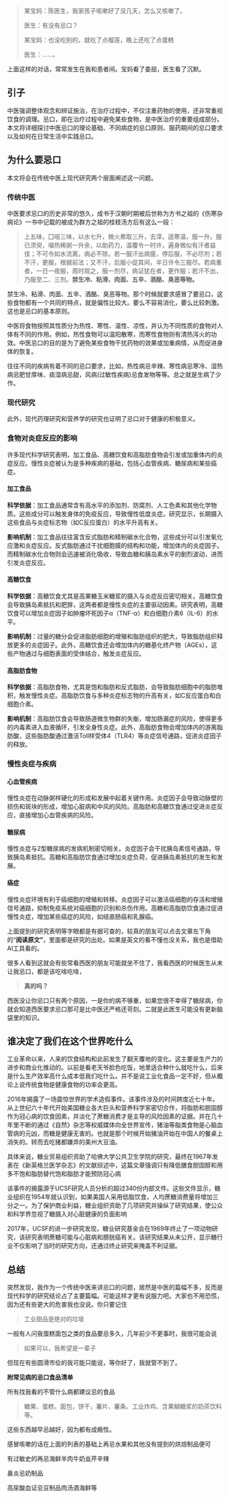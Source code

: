 > 某宝妈：陈医生，我家孩子咳嗽好了没几天，怎么又咳嗽了。
>
> 医生：有没有忌口？
>
> 某宝妈：也没吃别的，就吃了点榴莲，晚上还吃了点蛋糕
>
> 医生：……。

上面这样的对话，常常发生在我和患者间。宝妈看了委屈，医生看了沉默。

## 引子

中医强调整体观念和辨证施治，在治疗过程中，不仅注重药物的使用，还非常重视饮食的调理。忌口，即在治疗过程中避免某些食物，是中医治疗的重要组成部分。本文将详细探讨中医忌口的理论基础、不同病症的忌口原则、服药期间的忌口要求以及如何在日常生活中实践忌口。



## 为什么要忌口

本文将会在传统中医上现代研究两个层面阐述这一问题。

### 传统中医

中医要求忌口的历史非常的悠久，成书于汉朝时期被后世称为方书之祖的《伤寒杂病论》一书中记载的被成为群方之祖的桂枝汤方后有这么一段：

> 上五味，囗咀三味，以水七升，微火煮取三升，去滓，适寒温，服一升。服已须臾，啜热稀粥一升余，以助药力，温覆令一时许，遍身微似有汗者益佳；不可令如水流离，病必不除。若一服汗出病瘥，停后服，不必尽剂；若不汗，更服，根据前法；又不汗，后服小促其间，半日许令三服尽。若病重者，一日一夜服，周时观之，服一剂尽，病证犹在者，更作服；若汗不出，乃服至二、三剂。**禁生冷、粘滑、肉面、五辛、酒酪、臭恶等物。**

禁生冷、粘滑、肉面、五辛、酒酪、臭恶等物。那个时候就要求感冒了要忌口，这些食物都有一个共同的特点，就是偏性比较大。要么不容易消化，要么比较刺激。这也是忌口的基本原则。



中医将食物按照其性质分为热性、寒性、温性、凉性，并认为不同性质的食物对人体有不同的作用。例如，热性食物可以温阳散寒，而寒性食物则有清热泻火的功效。中医忌口的目的是为了避免某些食物干扰药物的效果或加重病情，从而促进身体的恢复。

往往不同的疾病有着不同的忌口要求，比如，热性病忌辛辣、寒性病忌寒冷、湿热病忌肥甘厚味、痰湿病忌甜，风病(过敏性疾病)忌食发物等等。总之就是生病了少作。



### 现代研究

此外，现代药理研究和营养学的研究也证明了忌口对于健康的积极意义。

### 食物对炎症反应的影响

许多现代科学研究表明，加工食品、高糖饮食和高脂肪食物会引发或加重体内的炎症反应。慢性炎症被认为是多种疾病的基础，包括心血管疾病、糖尿病和某些癌症。

#### 加工食品

**科学依据**：加工食品通常含有高水平的添加剂、防腐剂、人工色素和其他化学物质。这些成分可以触发身体的免疫反应，导致慢性低度炎症。研究显示，长期摄入这些食品与炎症标志物（如C反应蛋白）的水平升高有关。

**影响机制**：加工食品往往富含反式脂肪和精制碳水化合物，这些成分可以引发氧化应激和炎症反应。反式脂肪通过干扰细胞膜的结构和功能，增加体内的炎症因子。而精制碳水化合物则会迅速被消化吸收，导致血糖和胰岛素水平的剧烈波动，进而引发炎症反应。

#### 高糖饮食

**科学依据**：高糖饮食尤其是高果糖玉米糖浆的摄入与炎症反应密切相关。高糖饮食会导致胰岛素抵抗和肥胖，这两者都是慢性炎症的主要驱动因素。研究表明，高糖饮食可以增加炎症因子如肿瘤坏死因子α（TNF-α）和白细胞介素6（IL-6）的水平。

**影响机制**：过量的糖分会促进脂肪细胞的增殖和脂肪组织的肥大，导致脂肪组织释放更多的炎症因子。此外，高糖饮食还会增加体内的糖基化终产物（AGEs），这些产物通过与细胞表面的受体结合，触发炎症反应。

#### 高脂肪食物

**科学依据**：高脂肪食物，尤其是饱和脂肪和反式脂肪，会导致脂肪细胞中的脂肪堆积，触发慢性炎症。高脂肪饮食与多种炎症标志物的升高有关，如C反应蛋白和白细胞介素。

**影响机制**：高脂肪饮食会导致肠道微生物群的失衡，增加肠漏症的风险，使得更多的内毒素进入血液循环，引发全身性炎症。此外，高脂肪食物会增加体内的游离脂肪酸，这些脂肪酸通过激活Toll样受体4（TLR4）等炎症信号通路，促进炎症因子的释放。

### 慢性炎症与疾病

#### 心血管疾病

慢性炎症在动脉粥样硬化的形成和发展中起着关键作用。炎症因子会导致动脉壁的损伤和斑块的形成，增加心脏病和中风的风险。高脂肪和高糖饮食通过促进炎症反应，直接增加心血管疾病的风险。

#### 糖尿病

慢性炎症与2型糖尿病的发病机制密切相关。炎症因子会干扰胰岛素信号通路，导致胰岛素抵抗。高糖和高脂肪饮食通过增加炎症负荷，促进胰岛素抵抗的发生和发展。

#### 癌症

慢性炎症环境有利于癌细胞的增殖和转移。炎症因子可以激活癌细胞的存活和增殖信号通路，抑制免疫系统对癌细胞的识别和杀伤作用。高糖和高脂肪饮食通过促进慢性炎症，增加某些癌症的风险，如结直肠癌和乳腺癌。



上面提到的研究表明等字眼都是有据可查的，较真的朋友可以点击文章左下角的“**阅读原文”**，里面都是研究的出处。如果是英文的看不懂也没关系，我也是借助AI工具看的。

很多人看到这就会有些常看西医的朋友可能就坐不住了，我看西医的时候医生从未让我忌口，都是该吃啥吃啥，

> **真的吗？**

西医没让你忌口只有两个原因，一是你的病不够重，如果您很不幸得了糖尿病，你就会知道西医要求忌口那可是比中医还严格还苛刻。二就是此医生可能没有更新脑袋里的知识。



## 谁决定了我们在这个世界吃什么

工业革命以来，人来的饮食结构和此前发生了翻天覆地的变化。这主要是生产力的进步和商业化推动的。以前是看老天爷脸色吃饭，地里适合种什么就吃什么，后来是什么生产效率高什么成本低我们吃什么。并不是说工业化食品一定不好，但从概论上说传统食物是健康食物的功率会更高。

2016年揭露了一场震惊世界的学术造假事件。该事件涉及的时间跨度近七十年。从上世纪六十年代开始美国糖业各大巨头和营养科学家密切合作，将脂肪和胆固醇作为冠心病的饮食因素，并淡化了蔗糖消费才是主导的风险因素的证据。并在几十年里不断的通过《自然》杂志等权威媒体向全世界宣传，猪油等脂类食物是心脑血管病的元凶，而糖是健康无害的。也就是那个时候开始猪油开始在中国人的餐桌上消失的。转而去吃猪都嫌弃的美州大豆油。

具体来说，糖业贸易组织资助了哈佛大学公共卫生学院的研究，最终在1967年发表在《新英格兰医学杂志》的文献综述中，这篇文章强调只有降低膳食胆固醇和用多不饱和脂肪替代饱和脂肪才能预防冠心病

该事件的揭露源于UCSF研究人员分析的超过340份内部文件。这些文件显示，糖业组织在1954年就认识到，如果美国人采用低脂饮食，人均蔗糖消费量将增加三分之一。为了保护商业利益，糖业组织资助了几项研究并操纵了研究结果，使公众和科学界忽视了糖摄入对心脏健康的负面影响 

2017年，UCSF的进一步研究发现，糖业研究基金会在1969年终止了一项动物研究，该研究表明蔗糖可能与心脏病和膀胱癌有关。该研究结果从未公开，显示糖行业不仅影响了当时的研究方向，还通过终止研究来掩盖不利证据。

## 总结

突然发现，我作为一个传统中医来讲忌口的问题，居然是中医的篇幅不多，反而是现代科学的研究结论占了主要篇幅。可能这样才更有说服力吧。大家也不用恐慌，因为还有些更大的危害我也没说。你只要记住

> 工业甜品是绝对的垃圾

一般有人问我蛋糕面包之类的食品要忌多久，几年前少不更事时，我很可能会说

> 如果可以，我希望是一辈子

但现在有些圆滑市侩的我可能只能说，等你好了，我就管不到了。

**附常见病的忌口食品清单**

所有找我看的不管什么病都建议忌的食品

> 糖果、蛋糕，面包，饼干，薯片、薯条、工业炸鸡、含果糊糖浆的奶茶饮料等。

这些东西越早忌越好，因为都有成瘾性。

感冒咳嗽的话在上面的列表的基础上再忌水果和其他没有提到的烘焙制品便可

有过敏史的再忌海鲜羊肉牛奶韭芹辛辣

鼻炎忌奶制品

高尿酸血证忌豆制品肉汤酒海鲜等

